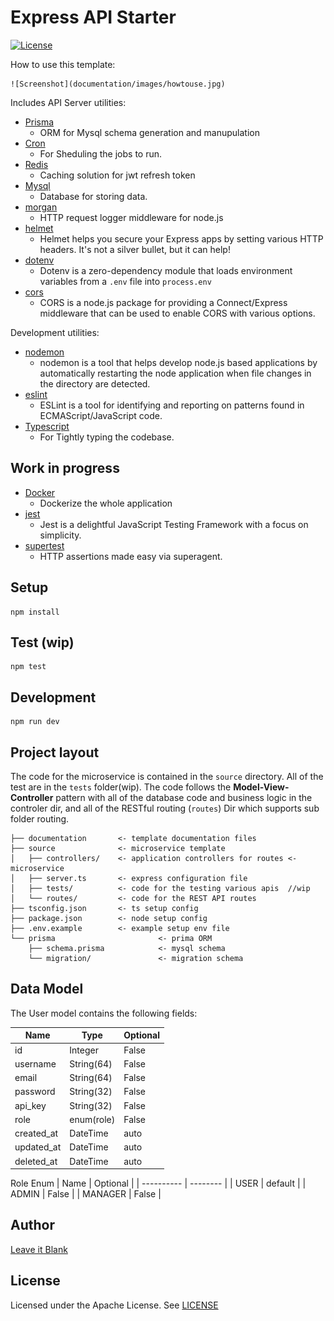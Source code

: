 # Express API Starter

[![License](https://img.shields.io/badge/License-Apache%202.0-blue.svg)](https://opensource.org/licenses/Apache-2.0)

How to use this template:

    ![Screenshot](documentation/images/howtouse.jpg)

Includes API Server utilities:

- [Prisma](https://www.npmjs.com/package/prisma)
  - ORM for Mysql schema generation and manupulation
- [Cron](https://www.npmjs.com/package/node-cron)
  - For Sheduling the jobs to run.
- [Redis](https://www.npmjs.com/package/redis)
  - Caching solution for jwt refresh token
- [Mysql](https://www.npmjs.com/package/morgan)
  - Database for storing data.
- [morgan](https://www.npmjs.com/package/morgan)
  - HTTP request logger middleware for node.js
- [helmet](https://www.npmjs.com/package/helmet)
  - Helmet helps you secure your Express apps by setting various HTTP headers. It's not a silver bullet, but it can help!
- [dotenv](https://www.npmjs.com/package/dotenv)
  - Dotenv is a zero-dependency module that loads environment variables from a `.env` file into `process.env`
- [cors](https://www.npmjs.com/package/cors)
  - CORS is a node.js package for providing a Connect/Express middleware that can be used to enable CORS with various options.

Development utilities:

- [nodemon](https://www.npmjs.com/package/nodemon)
  - nodemon is a tool that helps develop node.js based applications by automatically restarting the node application when file changes in the directory are detected.
- [eslint](https://www.npmjs.com/package/eslint)
  - ESLint is a tool for identifying and reporting on patterns found in ECMAScript/JavaScript code.
- [Typescript](https://www.npmjs.com/package/typescript)
  - For Tightly typing the codebase.

## Work in progress

- [Docker](https://www.npmjs.com/package/docker)
  - Dockerize the whole application
- [jest](https://www.npmjs.com/package/jest)
  - Jest is a delightful JavaScript Testing Framework with a focus on simplicity.
- [supertest](https://www.npmjs.com/package/supertest)
  - HTTP assertions made easy via superagent.

## Setup

```
npm install
```

## Test (wip)

```
npm test
```

## Development

```
npm run dev
```

## Project layout

The code for the microservice is contained in the `source` directory. All of the test are in the `tests` folder(wip). The code follows the **Model-View-Controller** pattern with all of the database code and business logic in the controler dir, and all of the RESTful routing (`routes`) Dir which supports sub folder routing.

```text
├── documentation       <- template documentation files
├── source              <- microservice template
│   ├── controllers/    <- application controllers for routes <- microservice
│   ├── server.ts       <- express configuration file
│   ├── tests/          <- code for the testing various apis  //wip
│   └── routes/         <- code for the REST API routes
├── tsconfig.json       <- ts setup config
├── package.json        <- node setup config
├── .env.example        <- example setup env file
└── prisma                       <- prima ORM
    ├── schema.prisma            <- mysql schema
    └── migration/               <- migration schema
```

## Data Model

The User model contains the following fields:

| Name       | Type       | Optional |
| ---------- | ---------- | -------- |
| id         | Integer    | False    |
| username   | String(64) | False    |
| email      | String(64) | False    |
| password   | String(32) | False    |
| api_key    | String(32) | False    |
| role       | enum(role) | False    |
| created_at | DateTime   | auto     |
| updated_at | DateTime   | auto     |
| deleted_at | DateTime   | auto     |

Role Enum
| Name | Optional |
| ---------- | -------- |
| USER | default |
| ADMIN | False |
| MANAGER | False |

## Author

[Leave it Blank](https://github.com/Leave-it-blank/)

## License

Licensed under the Apache License. See [LICENSE](LICENSE)
